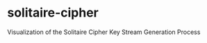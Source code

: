 solitaire-cipher
================

Visualization of the Solitaire Cipher Key Stream Generation Process
